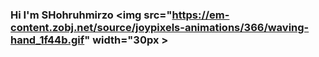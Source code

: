 ### Hi I'm SHohruhmirzo <img src="https://em-content.zobj.net/source/joypixels-animations/366/waving-hand_1f44b.gif" width="30px >

<!--
**ShohruhmirzoDev/ShohruhmirzoDev** is a ✨ _special_ ✨ repository because its `README.md` (this file) appears on your GitHub profile.

Here are some ideas to get you started:

- 🔭 I’m currently working on ...
- 🌱 I’m currently learning ...
- 👯 I’m looking to collaborate on ...
- 🤔 I’m looking for help with ...
- 💬 Ask me about ...
- 📫 How to reach me: ...
- 😄 Pronouns: ...
- ⚡ Fun fact: ...
-->
